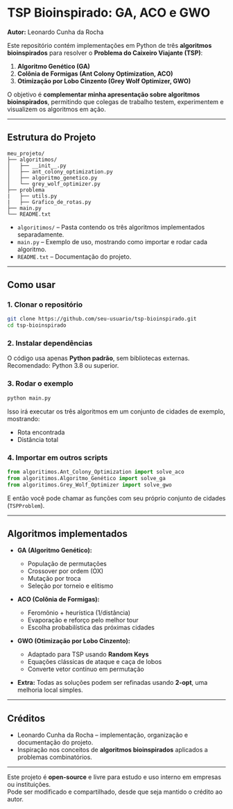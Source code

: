 # TSP Bioinspirado: GA, ACO e GWO

**Autor:** Leonardo Cunha da Rocha

Este repositório contém implementações em Python de três **algoritmos bioinspirados** para resolver o **Problema do Caixeiro Viajante (TSP)**:

1. **Algoritmo Genético (GA)**
2. **Colônia de Formigas (Ant Colony Optimization, ACO)**
3. **Otimização por Lobo Cinzento (Grey Wolf Optimizer, GWO)**

O objetivo é **complementar minha apresentação sobre algoritmos bioinspirados**, permitindo que colegas de trabalho testem, experimentem e visualizem os algoritmos em ação.

---

## Estrutura do Projeto

```
meu_projeto/
├── algoritimos/
│   ├── __init__.py
│   ├── ant_colony_optimization.py
│   ├── algoritmo_genetico.py
│   └── grey_wolf_optimizer.py
├── problema
|   ├── utils.py
|   ├── Grafico_de_rotas.py
├── main.py
└── README.txt
```

- `algoritimos/` – Pasta contendo os três algoritmos implementados separadamente.  
- `main.py` – Exemplo de uso, mostrando como importar e rodar cada algoritmo.  
- `README.txt` – Documentação do projeto.

---

## Como usar

### 1. Clonar o repositório
```bash
git clone https://github.com/seu-usuario/tsp-bioinspirado.git
cd tsp-bioinspirado
```

### 2. Instalar dependências
O código usa apenas **Python padrão**, sem bibliotecas externas.  
Recomendado: Python 3.8 ou superior.

### 3. Rodar o exemplo
```bash
python main.py
```

Isso irá executar os três algoritmos em um conjunto de cidades de exemplo, mostrando:

- Rota encontrada  
- Distância total

### 4. Importar em outros scripts
```python
from algoritimos.Ant_Colony_Optimization import solve_aco
from algoritimos.Algoritmo_Genético import solve_ga
from algoritimos.Grey_Wolf_Optimizer import solve_gwo
```

E então você pode chamar as funções com seu próprio conjunto de cidades (`TSPProblem`).

---

## Algoritmos implementados

- **GA (Algoritmo Genético):**  
  - População de permutações  
  - Crossover por ordem (OX)  
  - Mutação por troca  
  - Seleção por torneio e elitismo  

- **ACO (Colônia de Formigas):**  
  - Feromônio + heurística (1/distância)  
  - Evaporação e reforço pelo melhor tour  
  - Escolha probabilística das próximas cidades  

- **GWO (Otimização por Lobo Cinzento):**  
  - Adaptado para TSP usando **Random Keys**  
  - Equações clássicas de ataque e caça de lobos  
  - Converte vetor contínuo em permutação  

- **Extra:** Todas as soluções podem ser refinadas usando **2-opt**, uma melhoria local simples.

---

## Créditos

- Leonardo Cunha da Rocha – implementação, organização e documentação do projeto.  
- Inspiração nos conceitos de **algoritmos bioinspirados** aplicados a problemas combinatórios.

---


Este projeto é **open-source** e livre para estudo e uso interno em empresas ou instituições.  
Pode ser modificado e compartilhado, desde que seja mantido o crédito ao autor.
